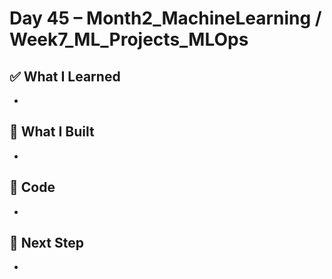 # Day 45 – Month2_MachineLearning / Week7_ML_Projects_MLOps

## ✅ What I Learned
- 

## 🔨 What I Built
- 

## 📂 Code
- 

## 🎯 Next Step
- 

